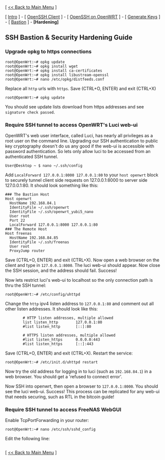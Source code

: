 [ [<< Back to Main Menu](https://github.com/seth586/guides/blob/master/README.md) ]

[ [Intro](README.md) ] - [ [OpenSSH Client](1_install_client.md) ] - [ [OpenSSH on OpenWRT](2_install_openssh.md) ] - [ [Generate Keys](3_keys.md) ] - [ [Bastion](4_bastion.md) ] - **[Hardening]**

## SSH Bastion & Security Hardening Guide
### Upgrade opkg to https connections
```
root@OpenWrt:~# opkg update
root@OpenWrt:~# opkg install wget
root@OpenWrt:~# opkg install ca-certificates
root@OpenWrt:~# opkg install libustream-openssl
root@OpenWrt:~# nano /etc/opkg/distfeeds.conf
```
Replace all `http` urls with `https`. Save (CTRL+O, ENTER) and exit (CTRL+X)
```
root@OpenWrt:~# opkg update
```
You should see update lists download from https addresses and see `signature check passed`.

### Require SSH tunnel to access OpenWRT's Luci web-ui
OpenWRT's web user interface, called Luci, has nearly all privileges as a root user on the command line. Upgrading our SSH authentication to public key cryptography doesn't do us any good if the web-ui is accessible with password authentication. So lets only allow luci to be accessed from an authenticated SSH tunnel.

```
User@Desktop ~ $ nano ~/.ssh/config
```
Add `LocalForward 127.0.0.1:8000 127.0.0.1:80` to your `host openwrt` block to securely tunnel client side requests on 127.0.0.1:8000 to server side 127.0.0.1:80. It should look something like this:
```
### The Bastion Host
Host openwrt
  HostName 192.168.84.1
  IdentityFile ~/.ssh/openwrt
  IdentityFile ~/.ssh/openwrt_yubi5_nano
  User root
  Port 22
  LocalForward 127.0.0.1:8000 127.0.0.1:80
### The Remote Host
Host freenas
  HostName 192.168.84.85
  IdentityFile ~/.ssh/freenas
  User root
  ProxyJump router
```
Save (CTRL+O, ENTER) and exit (CTRL+X). Now open a web browser on the client and type in `127.0.0.1:8000`. The luci web-ui should appear. Now close the SSH session, and the address should fail. Success!

Now lets restrict luci's web-ui to localhost so the only connection path is thru the SSH tunnel:
```
root@OpenWrt:~# /etc/config/uhttpd
```
Change the `http` ipv4 listen address to `127.0.0.1:80` and comment out all other listen addresses. It should look like this:
```
        # HTTP listen addresses, multiple allowed
        list listen_http        127.0.0.1:80
        #list listen_http       [::]:80

        # HTTPS listen addresses, multiple allowed
        #list listen_https      0.0.0.0:443
        #list listen_https      [::]:443
```
Save (CTRL+O, ENTER) and exit (CTRL+X). Restart the service:
```
root@OpenWrt:~# /etc/init.d/uhttpd restart
```
Now try the old address for logging in to luci (such as `192.168.84.1`) in a web browser. You should get a 'refused to connect error'. 

Now SSH into openwrt, then open a browser to `127.0.0.1:8000`. You should see the luci web-ui. Success! This process can be replicated for any web-ui that needs securing, such as RTL in the bitcoin guide!

### Require SSH tunnel to access FreeNAS WebGUI
Enable TcpPortForwarding in your router:
```
root@OpenWrt:~# nano /etc/ssh/sshd_config
```
Edit the following line:
```

```

[ [<< Back to Main Menu](https://github.com/seth586/guides/blob/master/README.md) ]
